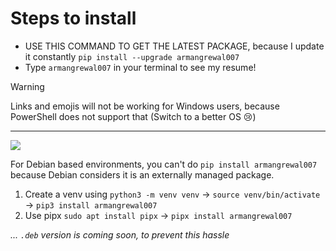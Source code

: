 # Steps to install

- USE THIS COMMAND TO GET THE LATEST PACKAGE, because I update it constantly `pip install --upgrade armangrewal007`
- Type `armangrewal007` in your terminal to see my resume!


> [!WARNING]
> Links and emojis will not be working for Windows users, because PowerShell does not support that (Switch to a better OS 😢)

------------------

<img src="https://icons-theta.vercel.app/icons?i=debian">

For Debian based environments, you can't do `pip install armangrewal007` because Debian considers it is an externally managed package. <br>
1. Create a venv using `python3 -m venv venv` &rarr; `source venv/bin/activate` &rarr; `pip3 install armangrewal007`
2. Use pipx `sudo apt install pipx` &rarr; `pipx install armangrewal007`

_... `.deb` version is coming soon, to prevent this hassle_
